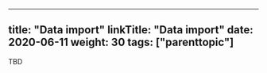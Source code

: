 
---
title: "Data import"
linkTitle: "Data import"
date: 2020-06-11
weight: 30
tags: ["parenttopic"]
---

TBD
